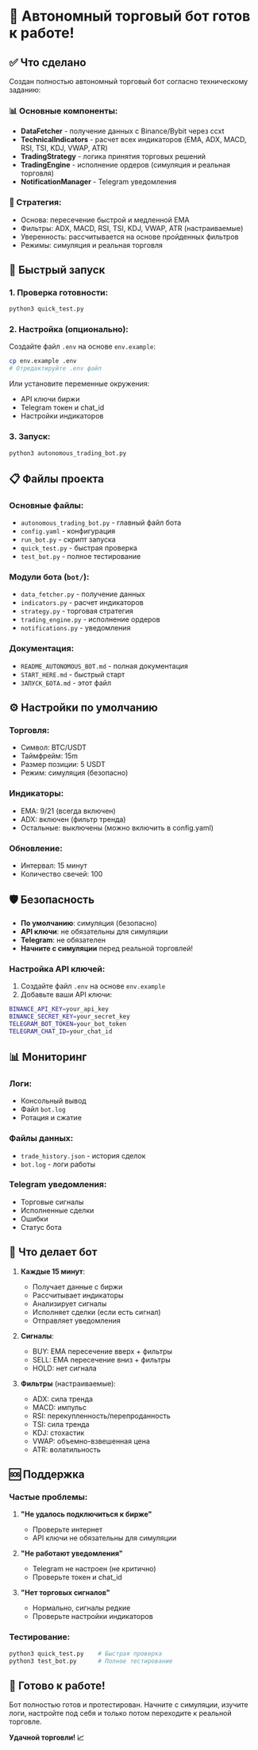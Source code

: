 # 🚀 Автономный торговый бот готов к работе!

## ✅ Что сделано

Создан полностью автономный торговый бот согласно техническому заданию:

### 📊 Основные компоненты:
- **DataFetcher** - получение данных с Binance/Bybit через ccxt
- **TechnicalIndicators** - расчет всех индикаторов (EMA, ADX, MACD, RSI, TSI, KDJ, VWAP, ATR)
- **TradingStrategy** - логика принятия торговых решений
- **TradingEngine** - исполнение ордеров (симуляция и реальная торговля)
- **NotificationManager** - Telegram уведомления

### 🎯 Стратегия:
- Основа: пересечение быстрой и медленной EMA
- Фильтры: ADX, MACD, RSI, TSI, KDJ, VWAP, ATR (настраиваемые)
- Уверенность: рассчитывается на основе пройденных фильтров
- Режимы: симуляция и реальная торговля

## 🚀 Быстрый запуск

### 1. Проверка готовности:
```bash
python3 quick_test.py
```

### 2. Настройка (опционально):
Создайте файл `.env` на основе `env.example`:
```bash
cp env.example .env
# Отредактируйте .env файл
```

Или установите переменные окружения:
- API ключи биржи
- Telegram токен и chat_id
- Настройки индикаторов

### 3. Запуск:
```bash
python3 autonomous_trading_bot.py
```

## 📋 Файлы проекта

### Основные файлы:
- `autonomous_trading_bot.py` - главный файл бота
- `config.yaml` - конфигурация
- `run_bot.py` - скрипт запуска
- `quick_test.py` - быстрая проверка
- `test_bot.py` - полное тестирование

### Модули бота (`bot/`):
- `data_fetcher.py` - получение данных
- `indicators.py` - расчет индикаторов
- `strategy.py` - торговая стратегия
- `trading_engine.py` - исполнение ордеров
- `notifications.py` - уведомления

### Документация:
- `README_AUTONOMOUS_BOT.md` - полная документация
- `START_HERE.md` - быстрый старт
- `ЗАПУСК_БОТА.md` - этот файл

## ⚙️ Настройки по умолчанию

### Торговля:
- Символ: BTC/USDT
- Таймфрейм: 15m
- Размер позиции: 5 USDT
- Режим: симуляция (безопасно)

### Индикаторы:
- EMA: 9/21 (всегда включен)
- ADX: включен (фильтр тренда)
- Остальные: выключены (можно включить в config.yaml)

### Обновление:
- Интервал: 15 минут
- Количество свечей: 100

## 🛡️ Безопасность

- **По умолчанию**: симуляция (безопасно)
- **API ключи**: не обязательны для симуляции
- **Telegram**: не обязателен
- **Начните с симуляции** перед реальной торговлей!

### Настройка API ключей:

1. Создайте файл `.env` на основе `env.example`
2. Добавьте ваши API ключи:
```bash
BINANCE_API_KEY=your_api_key
BINANCE_SECRET_KEY=your_secret_key
TELEGRAM_BOT_TOKEN=your_bot_token
TELEGRAM_CHAT_ID=your_chat_id
```

## 📊 Мониторинг

### Логи:
- Консольный вывод
- Файл `bot.log`
- Ротация и сжатие

### Файлы данных:
- `trade_history.json` - история сделок
- `bot.log` - логи работы

### Telegram уведомления:
- Торговые сигналы
- Исполненные сделки
- Ошибки
- Статус бота

## 🎯 Что делает бот

1. **Каждые 15 минут**:
   - Получает данные с биржи
   - Рассчитывает индикаторы
   - Анализирует сигналы
   - Исполняет сделки (если есть сигнал)
   - Отправляет уведомления

2. **Сигналы**:
   - BUY: EMA пересечение вверх + фильтры
   - SELL: EMA пересечение вниз + фильтры
   - HOLD: нет сигнала

3. **Фильтры** (настраиваемые):
   - ADX: сила тренда
   - MACD: импульс
   - RSI: перекупленность/перепроданность
   - TSI: сила тренда
   - KDJ: стохастик
   - VWAP: объемно-взвешенная цена
   - ATR: волатильность

## 🆘 Поддержка

### Частые проблемы:

1. **"Не удалось подключиться к бирже"**
   - Проверьте интернет
   - API ключи не обязательны для симуляции

2. **"Не работают уведомления"**
   - Telegram не настроен (не критично)
   - Проверьте токен и chat_id

3. **"Нет торговых сигналов"**
   - Нормально, сигналы редкие
   - Проверьте настройки индикаторов

### Тестирование:
```bash
python3 quick_test.py    # Быстрая проверка
python3 test_bot.py      # Полное тестирование
```

## 🎉 Готово к работе!

Бот полностью готов и протестирован. Начните с симуляции, изучите логи, настройте под себя и только потом переходите к реальной торговле.

**Удачной торговли! 📈**
